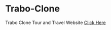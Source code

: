 # Trabo-Clone
Trabo Clone Tour and Travel Website [Click Here](https://kharey02.github.io/Trabo-Clone/)
